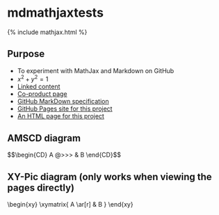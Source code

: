 # mdmathjaxtests

{% include mathjax.html %}

Purpose
-------

* To experiment with MathJax and Markdown on GitHub 
* $x^2+y^2=1$
* [Linked content](linked.md)
* [Co-product page](diagrams/coprod.md)
* [GitHub MarkDown specification](https://github.github.com/gfm/)
* [GitHub Pages site for this project](https://yorickhardy.github.io/mdmathjaxtests/)
* [An HTML page for this project](https://yorickhardy.github.io/mdmathjaxtests/xypic.html)

AMSCD diagram
-------------

<div>$$\begin{CD} A @>>> & B \end{CD}$$</div>

XY-Pic diagram (only works when viewing the pages directly)
--------------

<div>
\begin{xy}
 \xymatrix{ A \ar[r] & B }
\end{xy}
</div>
